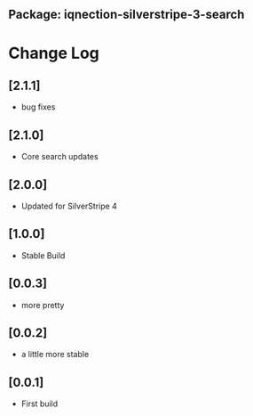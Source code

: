 ## Package: iqnection-silverstripe-3-search
# Change Log

## [2.1.1]
- bug fixes

## [2.1.0]
- Core search updates

## [2.0.0]
- Updated for SilverStripe 4

## [1.0.0]
- Stable Build

## [0.0.3]
- more pretty

## [0.0.2]
- a little more stable

## [0.0.1]
- First build